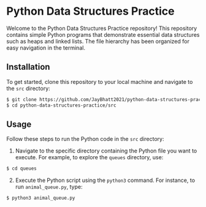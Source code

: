 # Python Data Structures Practice

Welcome to the Python Data Structures Practice repository! This repository contains simple Python programs that
demonstrate essential data structures such as heaps and linked lists. The file hierarchy has been organized for easy
navigation in the terminal.

## Installation

To get started, clone this repository to your local machine and navigate to the `src` directory:

```bash
$ git clone https://github.com/JayBhatt2021/python-data-structures-practice.git
$ cd python-data-structures-practice/src
```

## Usage

Follow these steps to run the Python code in the `src` directory:

1. Navigate to the specific directory containing the Python file you want to execute. For example, to explore
   the `queues` directory, use:

```bash
$ cd queues
```

2. Execute the Python script using the `python3` command. For instance, to run `animal_queue.py`, type:

```bash
$ python3 animal_queue.py
```
